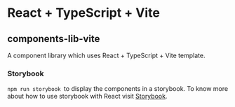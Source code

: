 # React + TypeScript + Vite
## components-lib-vite
A component library which uses React  + TypeScript + Vite template.


### Storybook
`npm run storybook `to display the components in a storybook. To know more about how to use storybook with React visit [Storybook](https://storybook.js.org/tutorials/intro-to-storybook/react/en/get-started/).